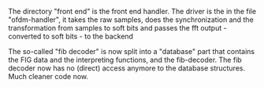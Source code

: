 
The directory "front end" is the front end handler. The driver is the
in the file "ofdm-handler", it takes the raw samples, does the
synchronization and the transformation from samples to soft bits
and passes the fft output - converted to soft bits - to
the backend

The so-called "fib decoder"  is now split into a "database" part
that contains the FIG data and the interpreting functions, and
the fib-decoder. The fib decoder now has no (direct) access anymore
to the database structures. Much cleaner code now.

